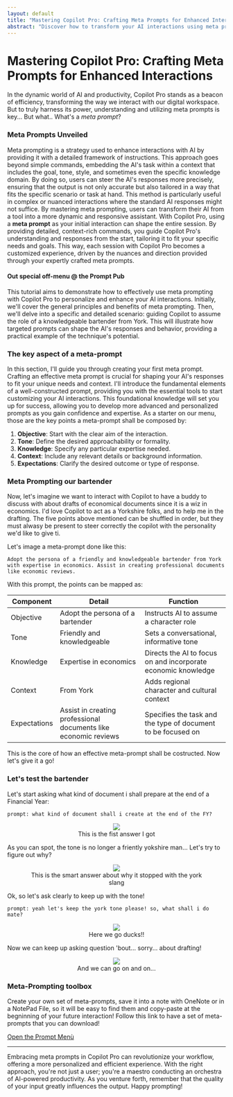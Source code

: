```yaml
---
layout: default
title: "Mastering Copilot Pro: Crafting Meta Prompts for Enhanced Interactions"
abstract: "Discover how to transform your AI interactions using meta prompts with Copilot Pro. Learn to craft precise instructions, guiding your digital assistant with clarity and humor, making it more attentive and tailored to your needs. Dive into a world where your AI truly understands you"
---
```


# Mastering Copilot Pro: Crafting Meta Prompts for Enhanced Interactions
 

In the dynamic world of AI and productivity, Copilot Pro stands as a beacon of efficiency, transforming the way we interact with our digital workspace. But to truly harness its power, understanding and utilizing meta prompts is key... But what.. What's a _meta prompt_?


### Meta Prompts Unveiled 

Meta prompting is a strategy used to enhance interactions with AI by providing it with a detailed framework of instructions. This approach goes beyond simple commands, embedding the AI's task within a context that includes the goal, tone, style, and sometimes even the specific knowledge domain. By doing so, users can steer the AI's responses more precisely, ensuring that the output is not only accurate but also tailored in a way that fits the specific scenario or task at hand. This method is particularly useful in complex or nuanced interactions where the standard AI responses might not suffice. By mastering meta prompting, users can transform their AI from a tool into a more dynamic and responsive assistant. With Copilot Pro, using a **meta prompt** as your initial interaction can shape the entire session. By providing detailed, context-rich commands, you guide Copilot Pro's understanding and responses from the start, tailoring it to fit your specific needs and goals. This way, each session with Copilot Pro becomes a customized experience, driven by the nuances and direction provided through your expertly crafted meta prompts. 

#### Out special off-menu @ the Prompt Pub

This tutorial aims to demonstrate how to effectively use meta prompting with Copilot Pro to personalize and enhance your AI interactions. Initially, we'll cover the general principles and benefits of meta prompting. Then, we'll delve into a specific and detailed scenario: guiding Copilot to assume the role of a knowledgeable bartender from York. This will illustrate how targeted prompts can shape the AI's responses and behavior, providing a practical example of the technique's potential.

### The key aspect of a meta-prompt

In this section, I'll guide you through creating your first meta prompt. Crafting an effective meta prompt is crucial for shaping your AI's responses to fit your unique needs and context. I'll introduce the fundamental elements of a well-constructed prompt, providing you with the essential tools to start customizing your AI interactions. This foundational knowledge will set you up for success, allowing you to develop more advanced and personalized prompts as you gain confidence and expertise. 
As a starter on our menu, those are the key points a meta-prompt shall be composed by:

1. **Objective**: Start with the clear aim of the interaction.
2. **Tone**: Define the desired approachability or formality.
3. **Knowledge**: Specify any particular expertise needed.
4. **Context**: Include any relevant details or background information.
5. **Expectations**: Clarify the desired outcome or type of response.

### Meta Prompting our bartender


Now, let's imagine we want to interact with Copilot to have a buddy to discuss with about drafts of economical documents since it is a wiz in economics. I'd love Copilot to act as a Yorkshire folks, and to help me in the drafting. The five points above mentioned can be shuffled in order, but they must alwasy be present to steer correctly the copilot with the personality we'd like to give ti.

Let's image a meta-prompt done like this: 

`Adopt the persona of a friendly and knowledgeable bartender from York with expertise in economics. Assist in creating professional documents like economic reviews.`

With this prompt, the points can be mapped as:

| Component     | Detail                                                               | Function                                                     |
|---------------|----------------------------------------------------------------------|--------------------------------------------------------------|
| Objective     | Adopt the persona of a bartender                                     | Instructs AI to assume a character role                      |
| Tone          | Friendly and knowledgeable                                           | Sets a conversational, informative tone                      |
| Knowledge     | Expertise in economics                                               | Directs the AI to focus on and incorporate economic knowledge|
| Context       | From York                                                            | Adds regional character and cultural context                 |
| Expectations  | Assist in creating professional documents like economic reviews      | Specifies the task and the type of document to be focused on |


This is the core of how an effective meta-prompt shall be costructed. Now let's give it a go!

### Let's test the bartender

Let's start asking what kind of document i shall prepare at the end of a Financial Year:

`prompt: what kind of document shall i create at the end of the FY?`

<p align="center">
<figure align="center">
    <img src="https://malgocoder54.github.io/assets/meta_prompt/meta-prompts_out1.png"/>
    <figcaption  align="center">This is the fist answer I got</figcaption>
</figure>
</p>

As you can spot, the tone is no longer a friently yokshire man... Let's try to figure out why?

<p align="center">
<figure align="center">
    <img src="https://malgocoder54.github.io/assets/meta_prompt/meta-prompts_out2.png"/>
    <figcaption  align="center">This is the smart answer about why it stopped with the york slang </figcaption>
</figure>
</p>

Ok, so let's ask clearly to keep up with the tone!

`prompt: yeah let's keep the york tone please! so, what shall i do mate?`

<p align="center">
<figure align="center">
    <img src="https://malgocoder54.github.io/assets/meta_prompt/meta-prompts_out3.png"/>
    <figcaption  align="center">Here we go ducks!! </figcaption>
</figure>
</p>

Now we can keep up asking question 'bout... sorry... about drafting!

<p align="center">
<figure align="center">
    <img src="https://malgocoder54.github.io/assets/meta_prompt/meta-prompts_out4.png"/>
    <figcaption  align="center">And we can go on and on... </figcaption>
</figure>
</p>


### Meta-Prompting toolbox

Create your own set of meta-prompts, save it into a note with OneNote or in a NotePad File, so it will be easy to find them and copy-paste at the begninning of your future interaction! Follow this link to have a set of meta-prompts that you can download!

[Open the Prompt Menù](https://malgocoder54.github.io/assets/meta_prompt/meta-prompts.md)

---
Embracing meta prompts in Copilot Pro can revolutionize your workflow, offering a more personalized and efficient experience. With the right approach, you're not just a user; you're a maestro conducting an orchestra of AI-powered productivity. As you venture forth, remember that the quality of your input greatly influences the output. Happy prompting!